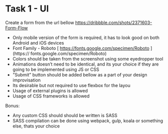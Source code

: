 # Task 1 - UI

Create a form from the url bellow 
https://dribbble.com/shots/2371603-Form-Flow
- Only mobile version of the form is required, it has to look good on both Android and iOS 
devices 
- Font Family - Roboto [
https://fonts.google.com/specimen/Roboto
](https://
fonts.google.com/specimen/Roboto)  
- Colors should be taken from the screenshot using some eyedropper tool 
- Animations doesn’t need to be identical, and its your choice if they are going to be 
implemented using JS or CSS 
- ”Submit” button should be added bellow as a part of your design improvisation 
- Its desirable but not required to use flexbox for the layou 
- Usage of external plugins is allowed 
- Usage of CSS frameworks is allowed

Bonus:
- Any custom CSS should should be written is SASS 
- SASS compilation can be done using webpack, gulp, koala or something else, thats 
your choice

